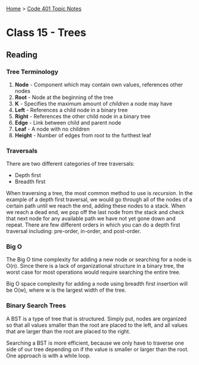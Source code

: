[Home](../README.md) > [Code 401 Topic Notes](../401topicNotes.md)

# Class 15 - Trees

## Reading

### Tree Terminology

1. **Node** - Component which may contain own values, references other nodes
2. **Root** - Node at the beginning of the tree
3. **K** - Specifies the maximum amount of *children* a node may have
4. **Left** - References a child node in a binary tree
5. **Right** - References the other child node in a binary tree
6. **Edge** - Link between child and parent node
7. **Leaf** - A node with no children
8. **Height** - Number of edges from root to the furthest leaf

### Traversals

There are two different categories of tree traversals:

- Depth first
- Breadth first

When traversing a tree, the most common method to use is *recursion*. In the example of a depth first traversal, we would go through all of the nodes of a certain path until we reach the end, adding these nodes to a stack. When we reach a dead end, we pop off the last node from the stack and check that next node for any available path we have not yet gone down and repeat. There are few different orders in which you can do a depth first traversal including: pre-order, in-order, and post-order.


### Big O

The Big O time complexity for adding a new node or searching for a node is O(n). Since there is a lack of organizational structure in a binary tree, the worst case for most operations would require searching the entire tree.

Big O space complexity for adding a node using breadth first insertion will be O(w), where w is the largest width of the tree.

### Binary Search Trees

A BST is a type of tree that is structured. Simply put, nodes are organized so that all values smaller than the root are placed to the left, and all values that are larger than the root are placed to the right.

Searching a BST is more efficient, because we only have to traverse one side of our tree depending on if the value is smaller or larger than the root. One approach is with a while loop.
